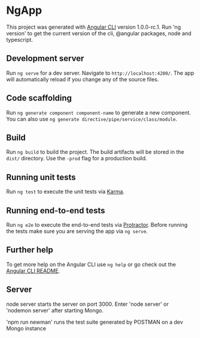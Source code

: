 # NgApp

This project was generated with [Angular CLI](https://github.com/angular/angular-cli) version 1.0.0-rc.1.  Run 'ng version' to get the current version of the cli,  @angular packages, node and typescript.

## Development server
Run `ng serve` for a dev server. Navigate to `http://localhost:4200/`. The app will automatically reload if you change any of the source files.

## Code scaffolding

Run `ng generate component component-name` to generate a new component. You can also use `ng generate directive/pipe/service/class/module`.

## Build

Run `ng build` to build the project. The build artifacts will be stored in the `dist/` directory. Use the `-prod` flag for a production build.

## Running unit tests

Run `ng test` to execute the unit tests via [Karma](https://karma-runner.github.io).

## Running end-to-end tests

Run `ng e2e` to execute the end-to-end tests via [Protractor](http://www.protractortest.org/).
Before running the tests make sure you are serving the app via `ng serve`.

## Further help

To get more help on the Angular CLI use `ng help` or go check out the [Angular CLI README](https://github.com/angular/angular-cli/blob/master/README.md).


## Server

node server starts the server on port 3000.  Enter 'node server' or 'nodemon server' after starting Mongo.

'npm run newman' runs the test suite generated by POSTMAN on a dev Mongo instance
